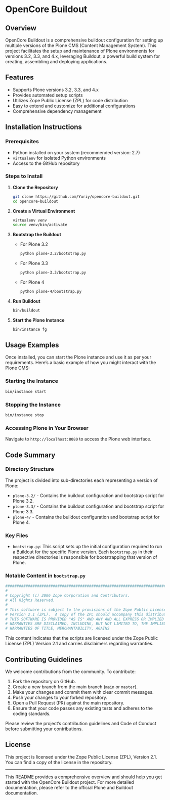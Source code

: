 # OpenCore Buildout

## Overview
OpenCore Buildout is a comprehensive buildout configuration for setting up multiple versions of the Plone CMS (Content Management System). This project facilitates the setup and maintenance of Plone environments for versions 3.2, 3.3, and 4.x, leveraging Buildout, a powerful build system for creating, assembling and deploying applications.

## Features
- Supports Plone versions 3.2, 3.3, and 4.x
- Provides automated setup scripts
- Utilizes Zope Public License (ZPL) for code distribution
- Easy to extend and customize for additional configurations
- Comprehensive dependency management

## Installation Instructions

### Prerequisites
- Python installed on your system (recommended version: 2.7)
- `virtualenv` for isolated Python environments
- Access to the GitHub repository

### Steps to Install
1. **Clone the Repository**
   ```sh
   git clone https://github.com/Yuriy/opencore-buildout.git
   cd opencore-buildout
   ```

2. **Create a Virtual Environment**
   ```sh
   virtualenv venv
   source venv/bin/activate
   ```

3. **Bootstrap the Buildout**
   - For Plone 3.2
     ```sh
     python plone-3.2/bootstrap.py
     ```
   - For Plone 3.3
     ```sh
     python plone-3.3/bootstrap.py
     ```
   - For Plone 4
     ```sh
     python plone-4/bootstrap.py
     ```

4. **Run Buildout**
   ```sh
   bin/buildout
   ```

5. **Start the Plone Instance**
   ```sh
   bin/instance fg
   ```

## Usage Examples
Once installed, you can start the Plone instance and use it as per your requirements. Here’s a basic example of how you might interact with the Plone CMS:

### Starting the Instance
```sh
bin/instance start
```

### Stopping the Instance
```sh
bin/instance stop
```

### Accessing Plone in Your Browser
Navigate to `http://localhost:8080` to access the Plone web interface.

## Code Summary

### Directory Structure
The project is divided into sub-directories each representing a version of Plone:
- `plone-3.2/` - Contains the buildout configuration and bootstrap script for Plone 3.2.
- `plone-3.3/` - Contains the buildout configuration and bootstrap script for Plone 3.3.
- `plone-4/` - Contains the buildout configuration and bootstrap script for Plone 4.

### Key Files
- `bootstrap.py`: This script sets up the initial configuration required to run a Buildout for the specific Plone version. Each `bootstrap.py` in their respective directories is responsible for bootstrapping that version of Plone.

### Notable Content in `bootstrap.py`
```python
##############################################################################
#
# Copyright (c) 2006 Zope Corporation and Contributors.
# All Rights Reserved.
#
# This software is subject to the provisions of the Zope Public License,
# Version 2.1 (ZPL).  A copy of the ZPL should accompany this distribution.
# THIS SOFTWARE IS PROVIDED "AS IS" AND ANY AND ALL EXPRESS OR IMPLIED
# WARRANTIES ARE DISCLAIMED, INCLUDING, BUT NOT LIMITED TO, THE IMPLIED
# WARRANTIES OF TITLE, MERCHANTABILITY, AGAINS
```
This content indicates that the scripts are licensed under the Zope Public License (ZPL) Version 2.1 and carries disclaimers regarding warranties.

## Contributing Guidelines
We welcome contributions from the community. To contribute:

1. Fork the repository on GitHub.
2. Create a new branch from the main branch (`main` or `master`).
3. Make your changes and commit them with clear commit messages.
4. Push your changes to your forked repository.
5. Open a Pull Request (PR) against the main repository.
6. Ensure that your code passes any existing tests and adheres to the coding standards.

Please review the project’s contribution guidelines and Code of Conduct before submitting your contributions.

## License
This project is licensed under the Zope Public License (ZPL), Version 2.1. You can find a copy of the license in the repository.

---

This README provides a comprehensive overview and should help you get started with the OpenCore Buildout project. For more detailed documentation, please refer to the official Plone and Buildout documentation.